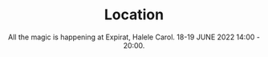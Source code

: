 ---
title: "Location"
subtitle: "All the magic is happening at Expirat, Halele Carol. 18-19 JUNE 2022 14:00 - 20:00."
layout: location
hasMap: true
menu:
  main:
    weight: 30
---
